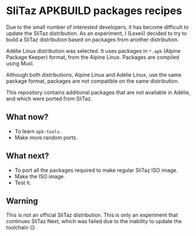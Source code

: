 # SliTaz APKBUILD packages recipes

Due to the small number of interested developers, it has become difficult to update the SliTaz distribution.
As an experiment, I (Lexeii) decided to try to build a SliTaz distribution based on packages from another distribution.

Adélie Linux distribution was selected.
It uses packages in `*.apk` (Alpine Package Keeper) format, from the Alpine Linux.
Packages are compiled using Musl.

Although both distributions, Alpine Linux and Adélie Linux, use the same package format, packages are not compatible on the same distribution.

This repository contains additional packages that are not available in Adélie, and which were ported from SliTaz.

## What now?

  * To learn `apk-tools`.
  * Make more random ports.


## What next?

  * To port all the packages required to make regular SliTaz ISO image.
  * Make the ISO image.
  * Test it.

## Warning

This is not an official SliTaz distribution.
This is only an experiment that continues SliTaz Next, which was failed due to the inability to update the toolchain ☹
